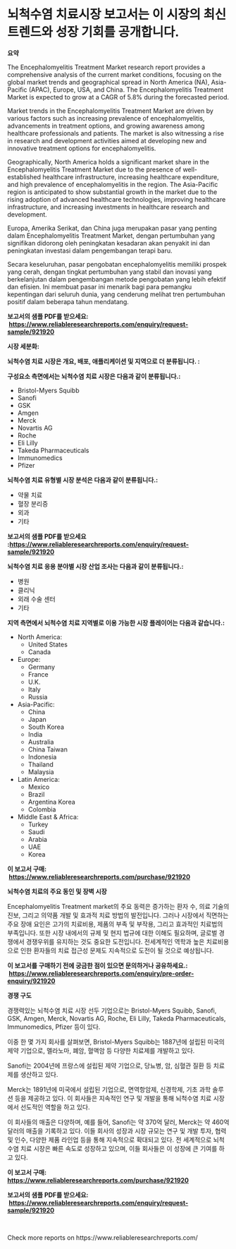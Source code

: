 <p><h1>뇌척수염 치료시장 보고서는 이 시장의 최신 트렌드와 성장 기회를 공개합니다.</h1></p><p><strong>요약</strong></p>
<p><p>The Encephalomyelitis Treatment Market research report provides a comprehensive analysis of the current market conditions, focusing on the global market trends and geographical spread in North America (NA), Asia-Pacific (APAC), Europe, USA, and China. The Encephalomyelitis Treatment Market is expected to grow at a CAGR of 5.8% during the forecasted period.</p><p>Market trends in the Encephalomyelitis Treatment Market are driven by various factors such as increasing prevalence of encephalomyelitis, advancements in treatment options, and growing awareness among healthcare professionals and patients. The market is also witnessing a rise in research and development activities aimed at developing new and innovative treatment options for encephalomyelitis.</p><p>Geographically, North America holds a significant market share in the Encephalomyelitis Treatment Market due to the presence of well-established healthcare infrastructure, increasing healthcare expenditure, and high prevalence of encephalomyelitis in the region. The Asia-Pacific region is anticipated to show substantial growth in the market due to the rising adoption of advanced healthcare technologies, improving healthcare infrastructure, and increasing investments in healthcare research and development.</p><p>Europa, Amerika Serikat, dan China juga merupakan pasar yang penting dalam Encephalomyelitis Treatment Market, dengan pertumbuhan yang signifikan didorong oleh peningkatan kesadaran akan penyakit ini dan peningkatan investasi dalam pengembangan terapi baru.</p><p>Secara keseluruhan, pasar pengobatan encephalomyelitis memiliki prospek yang cerah, dengan tingkat pertumbuhan yang stabil dan inovasi yang berkelanjutan dalam pengembangan metode pengobatan yang lebih efektif dan efisien. Ini membuat pasar ini menarik bagi para pemangku kepentingan dari seluruh dunia, yang cenderung melihat tren pertumbuhan positif dalam beberapa tahun mendatang.</p></p>
<p><strong>보고서의 샘플 PDF를 받으세요: &nbsp;<a href="https://www.reliableresearchreports.com/enquiry/request-sample/921920">https://www.reliableresearchreports.com/enquiry/request-sample/921920</a></strong></p>
<p><strong>시장 세분화:</strong></p>
<p><strong> 뇌척수염 치료 시장은 개요, 배포, 애플리케이션 및 지역으로 더 분류됩니다. :</strong></p>
<p><strong>구성요소 측면에서는 뇌척수염 치료 시장은 다음과 같이 분류됩니다.:</strong></p>
<p><ul><li>Bristol-Myers Squibb</li><li>Sanofi</li><li>GSK</li><li>Amgen</li><li>Merck</li><li>Novartis AG</li><li>Roche</li><li>Eli Lilly</li><li>Takeda Pharmaceuticals</li><li>Immunomedics</li><li>Pfizer</li></ul></p>
<p><strong> 뇌척수염 치료 유형별 시장 분석은 다음과 같이 분류됩니다.:</strong></p>
<p><ul><li>약물 치료</li><li>혈장 분리증</li><li>외과</li><li>기타</li></ul></p>
<p><strong>보고서의 샘플 PDF를 받으세요 :<a href="https://www.reliableresearchreports.com/enquiry/request-sample/921920">https://www.reliableresearchreports.com/enquiry/request-sample/921920</a></strong></p>
<p><strong> 뇌척수염 치료 응용 분야별 시장 산업 조사는 다음과 같이 분류됩니다.:</strong></p>
<p><ul><li>병원</li><li>클리닉</li><li>외래 수술 센터</li><li>기타</li></ul></p>
<p><strong>지역 측면에서 뇌척수염 치료 지역별로 이용 가능한 시장 플레이어는 다음과 같습니다.:</strong></p>
<p><ul>
    <li>
        North America:
        <ul>
            <li>United States</li>
            <li>Canada</li>
        </ul>
    </li>
    <li>
        Europe:
        <ul>
            <li>Germany</li>
            <li>France</li>
            <li>U.K.</li>
            <li>Italy</li>
            <li>Russia</li>
        </ul>
    </li>
    <li>
        Asia-Pacific:
        <ul>
            <li>China</li>
            <li>Japan</li>
            <li>South Korea</li>
            <li>India</li>
            <li>Australia</li>
            <li>China Taiwan</li>
            <li>Indonesia</li>
            <li>Thailand</li>
            <li>Malaysia</li>
        </ul>
    </li>
    <li>
        Latin America:
        <ul>
            <li>Mexico</li>
            <li>Brazil</li>
            <li>Argentina Korea</li>
            <li>Colombia</li>
        </ul>
    </li>
    <li>
        Middle East & Africa:
        <ul>
            <li>Turkey</li>
            <li>Saudi</li>
            <li>Arabia</li>
            <li>UAE</li>
            <li>Korea</li>
        </ul>
    </li>
    </ul></p>
<p><strong>이 보고서 구매: &nbsp;<a href="https://www.reliableresearchreports.com/purchase/921920">https://www.reliableresearchreports.com/purchase/921920</a></strong></p>
<p><strong>뇌척수염 치료의 주요 동인 및 장벽 시장</strong></p>
<p><p>Encephalomyelitis Treatment market의 주요 동력은 증가하는 환자 수, 의료 기술의 진보, 그리고 의약품 개발 및 효과적 치료 방법의 발전입니다. 그러나 시장에서 직면하는 주요 장애 요인은 고가의 치료비용, 제품의 부족 및 부작용, 그리고 효과적인 치료법의 부족입니다. 또한 시장 내에서의 규제 및 현지 법규에 대한 이해도 필요하며, 글로벌 경쟁에서 경쟁우위를 유지하는 것도 중요한 도전입니다. 전세계적인 역학과 높은 치료비용으로 인한 환자들의 치료 접근성 문제도 지속적으로 도전이 될 것으로 예상됩니다.</p></p>
<p><strong>이 보고서를 구매하기 전에 궁금한 점이 있으면 문의하거나 공유하세요.: &nbsp;<a href="https://www.reliableresearchreports.com/enquiry/pre-order-enquiry/921920">https://www.reliableresearchreports.com/enquiry/pre-order-enquiry/921920</a></strong></p>
<p><strong>경쟁 구도</strong></p>
<p><p>경쟁력있는 뇌척수염 치료 시장 선두 기업으로는 Bristol-Myers Squibb, Sanofi, GSK, Amgen, Merck, Novartis AG, Roche, Eli Lilly, Takeda Pharmaceuticals, Immunomedics, Pfizer 등이 있다. </p><p>이중 한 몇 가지 회사를 살펴보면, Bristol-Myers Squibb는 1887년에 설립된 미국의 제약 기업으로, 멜라노마, 폐암, 혈액암 등 다양한 치료제를 개발하고 있다.</p><p>Sanofi는 2004년에 프랑스에 설립된 제약 기업으로, 당뇨병, 암, 심혈관 질환 등 치료제를 생산하고 있다.</p><p>Merck는 1891년에 미국에서 설립된 기업으로, 면역항암제, 신경학제, 기초 과학 솔루션 등을 제공하고 있다. 이 회사들은 지속적인 연구 및 개발을 통해 뇌척수염 치료 시장에서 선도적인 역할을 하고 있다.</p><p>이 회사들의 매출은 다양하며, 예를 들어, Sanofi는 약 370억 달러, Merck는 약 460억 달러의 매출을 기록하고 있다. 이들 회사의 성장과 시장 규모는 연구 및 개발 투자, 협력 및 인수, 다양한 제품 라인업 등을 통해 지속적으로 확대되고 있다. 전 세계적으로 뇌척수염 치료 시장은 빠른 속도로 성장하고 있으며, 이들 회사들은 이 성장에 큰 기여를 하고 있다.</p></p>
<p><strong>이 보고서 구매: &nbsp; <a href="https://www.reliableresearchreports.com/purchase/921920">https://www.reliableresearchreports.com/purchase/921920</a></strong></p>
<p><strong>보고서의 샘플 PDF를 받으세요: &nbsp;<a href="https://www.reliableresearchreports.com/enquiry/request-sample/921920">https://www.reliableresearchreports.com/enquiry/request-sample/921920</a></strong><strong></strong></p>
<p>&nbsp;</p>
<p>Check more reports on https://www.reliableresearchreports.com/</p>
